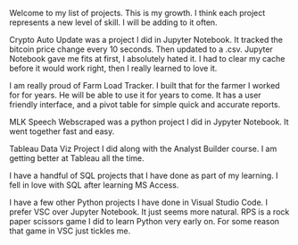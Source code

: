 Welcome to my list of projects.  This is my growth.  I think each project represents a new level of skill.  I will be adding to it often.  

Crypto Auto Update was a project I did in Jupyter Notebook.  It tracked the bitcoin price change every 10 seconds.  Then updated to a .csv.  Jupyter Notebook gave me fits at first, I absolutely hated it.  I had to clear my cache before it would work right, then I really learned to love it.

I am really proud of Farm Load Tracker.  I built that for the farmer I worked for for years.  He will be able to use it for years to come.  It has a user friendly interface, and a pivot table for simple quick and accurate reports.

MLK Speech Webscraped was a python project I did in Jypyter Notebook.  It went together fast and easy.  

Tableau Data Viz Project I did along with the Analyst Builder course.  I am getting better at Tableau all the time.  

I have a handful of SQL projects that I have done as part of my learning.  I fell in love with SQL after learning MS Access.  

I have a few other Python projects I have done in Visual Studio Code.  I prefer VSC over Jupyter Notebook.  It just seems more natural.  RPS is a rock paper scissors game I did to learn Python very early on.  For some reason that game in VSC just tickles me.
